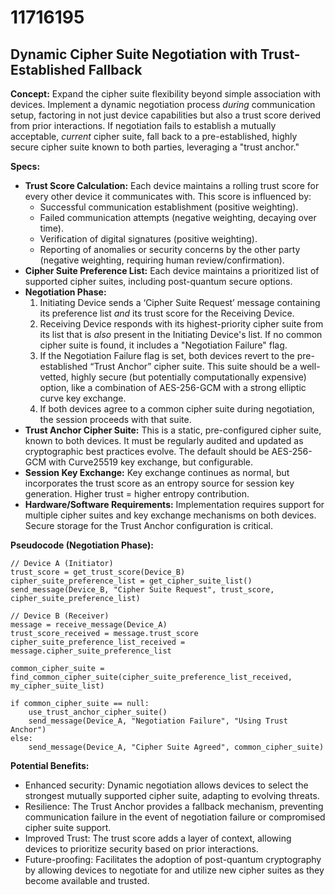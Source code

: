 # 11716195

## Dynamic Cipher Suite Negotiation with Trust-Established Fallback

**Concept:** Expand the cipher suite flexibility beyond simple association with devices. Implement a dynamic negotiation process *during* communication setup, factoring in not just device capabilities but also a trust score derived from prior interactions. If negotiation fails to establish a mutually acceptable, *current* cipher suite, fall back to a pre-established, highly secure cipher suite known to both parties, leveraging a "trust anchor."

**Specs:**

*   **Trust Score Calculation:** Each device maintains a rolling trust score for every other device it communicates with. This score is influenced by:
    *   Successful communication establishment (positive weighting).
    *   Failed communication attempts (negative weighting, decaying over time).
    *   Verification of digital signatures (positive weighting).
    *   Reporting of anomalies or security concerns by the other party (negative weighting, requiring human review/confirmation).
*   **Cipher Suite Preference List:** Each device maintains a prioritized list of supported cipher suites, including post-quantum secure options.
*   **Negotiation Phase:**
    1.  Initiating Device sends a ‘Cipher Suite Request’ message containing its preference list *and* its trust score for the Receiving Device.
    2.  Receiving Device responds with its highest-priority cipher suite from its list that is *also* present in the Initiating Device's list.  If no common cipher suite is found, it includes a "Negotiation Failure" flag.
    3.  If the Negotiation Failure flag is set, both devices revert to the pre-established “Trust Anchor” cipher suite. This suite should be a well-vetted, highly secure (but potentially computationally expensive) option, like a combination of AES-256-GCM with a strong elliptic curve key exchange.
    4. If both devices agree to a common cipher suite during negotiation, the session proceeds with that suite.
*   **Trust Anchor Cipher Suite:** This is a static, pre-configured cipher suite, known to both devices.  It must be regularly audited and updated as cryptographic best practices evolve. The default should be AES-256-GCM with Curve25519 key exchange, but configurable.
* **Session Key Exchange:** Key exchange continues as normal, but incorporates the trust score as an entropy source for session key generation. Higher trust = higher entropy contribution.
*   **Hardware/Software Requirements:** Implementation requires support for multiple cipher suites and key exchange mechanisms on both devices. Secure storage for the Trust Anchor configuration is critical.

**Pseudocode (Negotiation Phase):**

```
// Device A (Initiator)
trust_score = get_trust_score(Device_B)
cipher_suite_preference_list = get_cipher_suite_list()
send_message(Device_B, "Cipher Suite Request", trust_score, cipher_suite_preference_list)

// Device B (Receiver)
message = receive_message(Device_A)
trust_score_received = message.trust_score
cipher_suite_preference_list_received = message.cipher_suite_preference_list

common_cipher_suite = find_common_cipher_suite(cipher_suite_preference_list_received, my_cipher_suite_list)

if common_cipher_suite == null:
    use_trust_anchor_cipher_suite()
    send_message(Device_A, "Negotiation Failure", "Using Trust Anchor")
else:
    send_message(Device_A, "Cipher Suite Agreed", common_cipher_suite)
```

**Potential Benefits:**

*   Enhanced security: Dynamic negotiation allows devices to select the strongest mutually supported cipher suite, adapting to evolving threats.
*   Resilience: The Trust Anchor provides a fallback mechanism, preventing communication failure in the event of negotiation failure or compromised cipher suite support.
*   Improved Trust:  The trust score adds a layer of context, allowing devices to prioritize security based on prior interactions.
*   Future-proofing:  Facilitates the adoption of post-quantum cryptography by allowing devices to negotiate for and utilize new cipher suites as they become available and trusted.